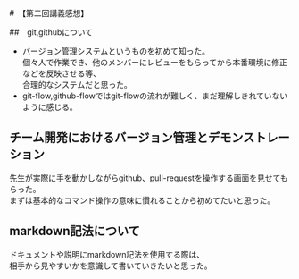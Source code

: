 #　【第二回講義感想】　

##　git,githubについて 

* バージョン管理システムというものを初めて知った。  
個々人で作業でき、他のメンバーにレビューをもらってから本番環境に修正などを反映させる等、  
合理的なシステムだと思った。  
* git-flow,github-flowではgit-flowの流れが難しく、まだ理解しきれていないように感じる。

## チーム開発におけるバージョン管理とデモンストレーション

先生が実際に手を動かしながらgithub、pull-requestを操作する画面を見せてもらった。  
まずは基本的なコマンド操作の意味に慣れることから初めてたいと思った。

## markdown記法について

ドキュメントや説明にmarkdown記法を使用する際は、  
相手から見やすいかを意識して書いていきたいと思った。